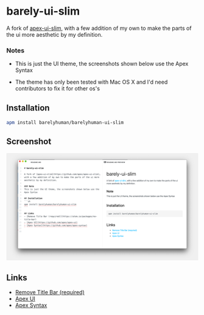 # barely-ui-slim

A fork of [apex-ui-slim](https://github.com/apex/apex-ui-slim), with a few addition of my own to make the parts of the ui more aesthetic by my definition.

### Notes
- This is just the UI theme, the screenshots shown below use the Apex Syntax

- The theme has only been tested with Mac OS X and I'd need contributors to fix it for other os's


## Installation
```sh
apm install barelyhuman/barelyhuman-ui-slim
```

## Screenshot

![](screenshot.png)


## Links
- [Remove Title Bar (required)](https://atom.io/packages/no-title-bar)
- [Apex UI](https://github.com/apex/apex-ui)
- [Apex Syntax](https://github.com/apex/apex-syntax)
